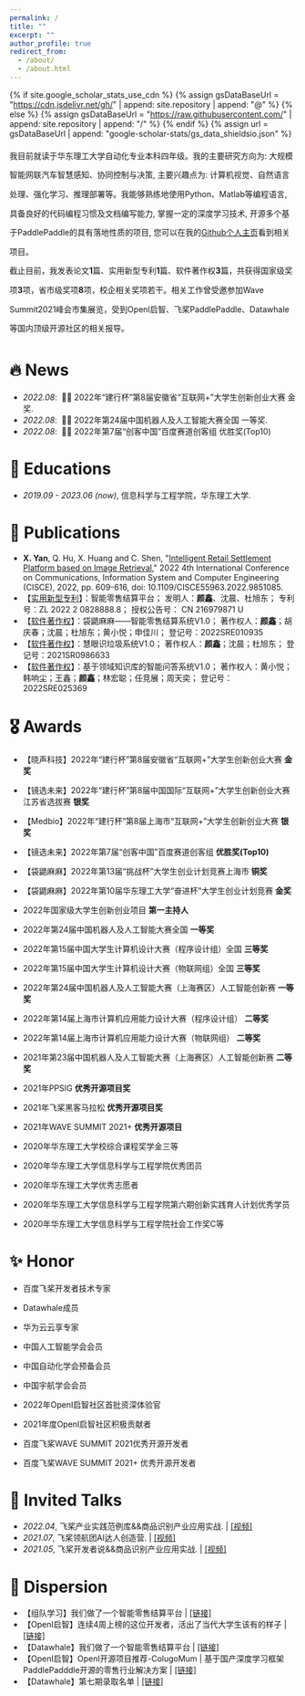 ```yaml
---
permalink: /
title: ""
excerpt: ""
author_profile: true
redirect_from: 
  - /about/
  - /about.html
---
```


{% if site.google_scholar_stats_use_cdn %}
{% assign gsDataBaseUrl = "https://cdn.jsdelivr.net/gh/" | append: site.repository | append: "@" %}
{% else %}
{% assign gsDataBaseUrl = "https://raw.githubusercontent.com/" | append: site.repository | append: "/" %}
{% endif %}
{% assign url = gsDataBaseUrl | append: "google-scholar-stats/gs_data_shieldsio.json" %}

<span class='anchor' id='about-me'></span>

<p style="line-height:2.4;">
我目前就读于华东理工大学自动化专业本科四年级。我的主要研究方向为: 大规模智能网联汽车智慧感知、协同控制与决策, 主要兴趣点为: 计算机视觉、自然语言处理、强化学习、推理部署等。我能够熟练地使用Python、Matlab等编程语言, 具备良好的代码编程习惯及文档编写能力, 掌握一定的深度学习技术, 开源多个基于PaddlePaddle的具有落地性质的项目, 您可以在我的<a href='https://github.com/thomas-yanxin'>Github个人主页</a>看到相关项目。
<br />
  截止目前，我发表论文<strong>1</strong>篇、实用新型专利<strong>1</strong>篇、软件著作权<strong>3</strong>篇，共获得国家级奖项<strong>3</strong>项，省市级奖项<strong>8</strong>项，校企相关奖项若干。相关工作曾受邀参加Wave Summit2021峰会市集展览，受到OpenI启智、飞桨PaddlePaddle、Datawhale等国内顶级开源社区的相关报导。
</p>

# 🔥 News
- *2022.08*: &nbsp;🎉🎉 2022年“建行杯”第8届安徽省“互联网+”大学生创新创业大赛 金奖. 
- *2022.08*: &nbsp;🎉🎉 2022年第24届中国机器人及人工智能大赛全国 一等奖. 
- *2022.08*: &nbsp;🎉🎉 2022年第7届“创客中国”百度赛道创客组 优胜奖(Top10)

# 📖 Educations
- *2019.09 - 2023.06 (now)*, 信息科学与工程学院，华东理工大学. 


# 📝 Publications

<!-- <div class='paper-box'><div class='paper-box-image'><div><div class="badge">CVPR 2016</div><img src='images/500x300.png' alt="sym" width="100%"></div></div>
<div class='paper-box-text' markdown="1"> -->

- **X. Yan**, Q. Hu, X. Huang and C. Shen, "[Intelligent Retail Settlement Platform based on Image Retrieval](https://ieeexplore.ieee.org/document/9851085)," 2022 4th International Conference on Communications, Information System and Computer Engineering (CISCE), 2022, pp. 609-616, doi: 10.1109/CISCE55963.2022.9851085.
- 【[实用新型专利]()】：智能零售结算平台； 发明人：**颜鑫**、沈晨、杜旭东； 专利号：ZL 2022 2 0828888.8； 授权公告号： CN 216979871 U
- 【[软件著作权]()】：袋鼯麻麻——智能零售结算系统V1.0； 著作权人：**颜鑫**；胡庆春；沈晨；杜旭东；黄小悦；申佳川； 登记号：2022SRE010935
- 【[软件著作权]()】：慧眼识垃圾系统V1.0； 著作权人：**颜鑫**；沈晨；杜旭东； 登记号：2021SR0986633
- 【[软件著作权]()】：基于领域知识库的智能问答系统V1.0； 著作权人：黄小悦；韩响尘；王鑫；**颜鑫**；林宏聪；任竞展；周天奕； 登记号：2022SRE025369

# 🎖 Awards
- 【晓声科技】2022年“建行杯”第8届安徽省“互联网+”大学生创新创业大赛 <strong>金奖</strong>

- 【镜选未来】2022年“建行杯”第8届中国国际“互联网+”大学生创新创业大赛江苏省选拔赛 <strong>银奖</strong>

- 【Medbio】2022年“建行杯”第8届上海市“互联网+”大学生创新创业大赛 <strong>银奖</strong>

- 【镜选未来】2022年第7届“创客中国”百度赛道创客组 <strong>优胜奖(Top10)</strong> 

- 【袋鼯麻麻】2022年第13届“挑战杯”大学生创业计划竞赛上海市 <strong>铜奖</strong>

- 【袋鼯麻麻】2022年第10届华东理工大学“奋进杯”大学生创业计划竞赛 <strong>金奖</strong>

- 2022年国家级大学生创新创业项目 <strong>第一主持人</strong>

- 2022年第24届中国机器人及人工智能大赛全国 <strong>一等奖</strong>

- 2022年第15届中国大学生计算机设计大赛（程序设计组）全国 <strong>三等奖</strong>

- 2022年第15届中国大学生计算机设计大赛（物联网组）全国 <strong>三等奖</strong>

- 2022年第24届中国机器人及人工智能大赛（上海赛区）人工智能创新赛 <strong>一等奖</strong>

- 2022年第14届上海市计算机应用能力设计大赛（程序设计组） <strong>二等奖</strong>
  
- 2022年第14届上海市计算机应用能力设计大赛（物联网组） <strong>二等奖</strong>

- 2021年第23届中国机器人及人工智能大赛（上海赛区）人工智能创新赛 <strong>二等奖</strong>

- 2021年PPSIG **优秀开源项目奖**

- 2021年飞桨黑客马拉松 **优秀开源项目奖**

- 2021年WAVE SUMMIT 2021+ **优秀开源项目**

- 2020年华东理工大学校综合课程奖学金三等

- 2020年华东理工大学信息科学与工程学院优秀团员

- 2020年华东理工大学优秀志愿者

- 2020年华东理工大学信息科学与工程学院第六期创新实践育人计划优秀学员

- 2020年华东理工大学信息科学与工程学院社会工作奖C等

# ✨ Honor 

- 百度飞桨开发者技术专家

- Datawhale成员

- 华为云云享专家

- 中国人工智能学会会员

- 中国自动化学会预备会员

- 中国宇航学会会员

- 2022年OpenI启智社区首批资深体验官

- 2021年度OpenI启智社区积极贡献者

- 百度飞桨WAVE SUMMIT 2021优秀开源开发者

- 百度飞桨WAVE SUMMIT 2021+ 优秀开源开发者


# 💬 Invited Talks
- *2022.04*, 飞桨产业实践范例库&&商品识别产业应用实战.  \| [\[视频\]](https://www.bilibili.com/video/BV1Fu411y7co?spm_id_from=333.999.0.0)
- *2021.07*, 飞桨领航团AI达人创造营.  \| [\[视频\]](https://www.bilibili.com/video/BV1qq4y1X7uZ?spm_id_from=333.999.0.0&vd_source=02aea3a5719f15c2ff7a32ade6916170)
- *2021.05*, 飞桨开发者说&&商品识别产业应用实战.  \| [\[视频\]](https://www.bilibili.com/video/BV13p4y1t76K?spm_id_from=333.999.0.0)

# 🚀 Dispersion
- 【组队学习】我们做了一个智能零售结算平台 \| [\[链接\]](https://mp.weixin.qq.com/s/Ons9jLOekpbTPfcjW87Q3Q)
- 【OpenI启智】连续4周上榜的这位开发者，活出了当代大学生该有的样子 \| [\[链接\]](https://mp.weixin.qq.com/s/vgsMagmEVbcsXBVqil9_5A)
- 【Datawhale】我们做了一个智能零售结算平台 \| [\[链接\]](https://mp.weixin.qq.com/s/V8eBkYZvb-mNJtyez7n_Rg)
- 【OpenI启智】OpenI开源项目推荐-ColugoMum \| 基于国产深度学习框架PaddlePadddle开源的零售行业解决方案 \| [\[链接\]](https://mp.weixin.qq.com/s/mgNcoWAICBAqkPCqqBN8Iw)
- 【Datawhale】第七期录取名单 \| [\[链接\]](https://mp.weixin.qq.com/s/_I-aNX1lAPV2_eYoS0w_Bg)


<!-- # 💻 Internships
- *2019.05 - 2020.02*, [Lorem](https://github.com/), China. -->
